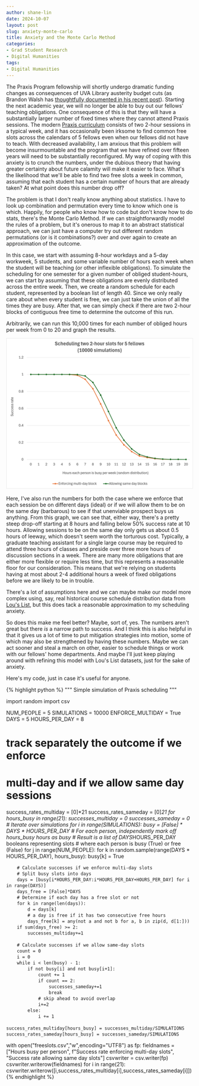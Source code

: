 ```yaml
---
author: shane-lin
date: 2024-10-07
layout: post
slug: anxiety-monte-carlo
title: Anxiety and the Monte Carlo Method   
categories:
- Grad Student Research
- Digital Humanities
tags:
- Digital Humanities
---
```

The Praxis Program fellowship will shortly undergo dramatic funding changes as consequences of UVA Library austerity budget cuts (as Brandon Walsh has [thoughtfully documented in his recent post](/blog/historical-look-at-praxis-funding-structures/)). Starting the next academic year, we will no longer be able to buy out our fellows' teaching obligations. One consequence of this is that they will have a substantially larger number of fixed times where they cannot attend Praxis sessions. The modern [Praxis curriculum](https://praxis.scholarslab.org/curriculum/) consists of two 2-hour sessions in a typical week, and it has occasionally been irksome to find common free slots across the calendars of 5 fellows even when our fellows did not have to teach. With decreased availability, I am anxious that this problem will become insurmountable and the program that we have refined over fifteen years will need to be substantially reconfigured. My way of coping with this anxiety is to crunch the numbers, under the dubious theory that having greater certainty about future calamity will make it easier to face. What's the likelihood that we'll be able to find two free slots a week in common, assuming that each student has a certain number of hours that are already taken? At what point does this number drop off?

The problem is that I don't really know anything about statistics. I have to look up combination and permutation every time to know which one is which. Happily, for people who know how to code but don't know how to do stats, there's the Monte Carlo Method. If we can straightforwardly model the rules of a problem, but it's onerous to map it to an abstract statistical approach, we can just have a computer try out different random permutations (or is it combinations?) over and over again to create an approximation of the outcome.

In this case, we start with assuming 8-hour workdays and a 5-day workweek, 5 students, and some variable number of hours each week when the student will be teaching (or other inflexible obligations). To simulate the scheduling for one semester for a given number of obliged student-hours, we can start by assuming that these obligations are evenly distributed across the entire week. Then, we create a random schedule for each student, represented by a boolean list of length 40. Since we only really care about when every student is free, we can just take the union of all the times they are busy. After that, we can simply check if there are two 2-hour blocks of contiguous free time to determine the outcome of this run. 

Arbitrarily, we can run this 10,000 times for each number of obliged hours per week from 0 to 20 and graph the results.

![graph showing the success rate of 10000 simulations for number of busy hours in the week per student, with a steep drop-off at around 7-8 hours](/assets/post-media/2025-10-02-freeslots.png)

Here, I've also run the numbers for both the case where we enforce that each session be on different days (ideal) or if we will allow them to be on the same day (barbarous) to see if that unenviable prospect buys us anything. From this graph, we can see that, either way, there's a pretty steep drop-off starting at 8 hours and falling below 50% success rate at 10 hours. Allowing sessions to be on the same day only gets us about 0.5 hours of leeway, which doesn't seem worth the torturous cost. Typically, a graduate teaching assistant for a single large course may be required to attend three hours of classes and preside over three more hours of discussion sections in a week. There are many more obligations that are either more flexible or require less time, but this represents a reasonable floor for our consideration. This means that we're relying on students having at most about 2-4 additional hours a week of fixed obligations before we are likely to be in trouble.

There's a lot of assumptions here and we can maybe make our model more complex using, say, real historical course schedule distribution data from [Lou's List](https://www.louslist.org/), but this does tack a reasonable approximation to my scheduling anxiety. 

So does this make me feel better? Maybe, sort of, yes. The numbers aren't great but there *is* a narrow path to success. And I think this is also helpful in that it gives us a lot of time to put mitigation strategies into motion, some of which may also be strengthened by having these numbers. Maybe we can act sooner and steal a march on other, easier to schedule things or work with our fellows' home departments. And maybe I'll just keep playing around with refining this model with Lou's List datasets, just for the sake of anxiety.

Here's my code, just in case it's useful for anyone.

{% highlight python %}
"""
Simple simulation of Praxis scheduling
"""

import random
import csv

NUM_PEOPLE = 5
SIMULATIONS = 10000
ENFORCE_MULTIDAY = True
DAYS = 5
HOURS_PER_DAY = 8

# track separately the outcome if we enforce
# multi-day and if we allow same day sessions
success_rates_multiday = [0]*21
success_rates_sameday = [0]*21
for hours_busy in range(21):
    successes_multiday = 0
    successes_sameday = 0
    # Iterate over simulations
    for i in range(SIMULATIONS):
        busy = [False] * DAYS * HOURS_PER_DAY
        # For each person, independently mark off hours_busy hours as busy
        # Result is a list of DAYS*HOURS_PER_DAY booleans representing slots
        # where each person is busy (True) or free (False)
        for j in range(NUM_PEOPLE):
            for k in random.sample(range(DAYS * HOURS_PER_DAY), hours_busy):
                busy[k] = True
        
        # Calculate successes if we enforce multi-day slots 
        # Split busy slots into days
        days = [busy[i*HOURS_PER_DAY:i*HOURS_PER_DAY+HOURS_PER_DAY] for i in range(DAYS)]
        days_free = [False]*DAYS
        # Determine if each day has a free slot or not
        for k in range(len(days)):
            d = days[k]
            # a day is free if it has two consecutive free hours
            days_free[k] = any(not a and not b for a, b in zip(d, d[1:]))
        if sum(days_free) >= 2:
            successes_multiday+=1

        # Calculate successes if we allow same-day slots 
        count = 0
        i = 0
        while i < len(busy) - 1:
            if not busy[i] and not busy[i+1]:
                count += 1
                if count == 2:
                    successes_sameday+=1
                    break
                # skip ahead to avoid overlap
                i+=2
            else:
                i += 1
    
    success_rates_multiday[hours_busy] = successes_multiday/SIMULATIONS
    success_rates_sameday[hours_busy] = successes_sameday/SIMULATIONS

with open("freeslots.csv","w",encoding="UTF8") as fp:
    fieldnames = ["Hours busy per person", f"Success rate enforcing multi-day slots", "Success rate allowing same day slots"]
    csvwriter = csv.writer(fp)
    csvwriter.writerow(fieldnames)
    for i in range(21):
        csvwriter.writerow([i,success_rates_multiday[i],success_rates_sameday[i]])
{% endhighlight %}